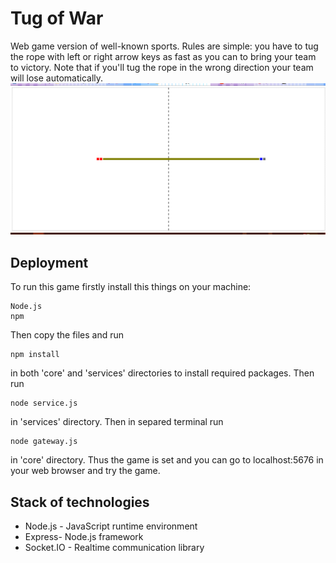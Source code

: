 ﻿# Tug of War
 
 Web game version of well-known sports. Rules are simple: you have to tug the rope with left or right arrow keys as fast as you can to bring your team to victory. Note that if you'll tug the rope in the wrong direction your team will lose automatically.
 ![Image alt](https://github.com/harukakiota/tug-of-war/blob/master/tug.jpg)

## Deployment

To run this game firstly install this things on your machine:
```
Node.js
npm
```
Then copy the files and run
```
npm install
```
in both 'core' and 'services' directories to install required packages. Then run
```
node service.js
```
in 'services' directory. Then in separed terminal run
```
node gateway.js
```
in 'core' directory. Thus the game is set and you can go to localhost:5676 in your web browser and try the game.

## Stack of technologies

* Node.js - JavaScript runtime environment
* Express- Node.js framework
* Socket.IO - Realtime communication library
